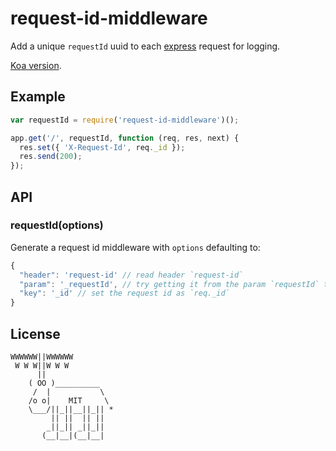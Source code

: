 # request-id-middleware

  Add a unique `requestId` uuid to each [express](https://github.com/visionmedia/express) request for logging.

  [Koa version](https://github.com/segmentio/koa-request-id).

## Example

```js
var requestId = require('request-id-middleware')();

app.get('/', requestId, function (req, res, next) {
  res.set({ 'X-Request-Id', req._id });
  res.send(200);
});
```

## API

### requestId(options)
  
  Generate a request id middleware with `options` defaulting to:

```js
{
  "header": 'request-id' // read header `request-id`
  "param": '_requestId', // try getting it from the param `requestId` too
  "key": '_id' // set the request id as `req._id`
}
```

## License

```
WWWWWW||WWWWWW
 W W W||W W W
      ||
    ( OO )__________
     /  |           \
    /o o|    MIT     \
    \___/||_||__||_|| *
         || ||  || ||
        _||_|| _||_||
       (__|__|(__|__|
```


